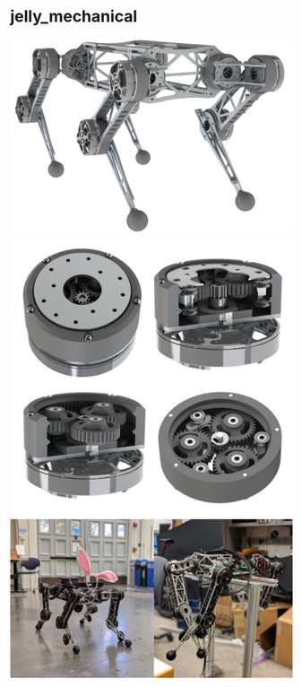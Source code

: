 # jelly_mechanical

![dog_render](images/dog_render_may9.JPG)
![transmission](images/transmission_collage.jpg)
![photos](images/jelly_photos.jpg)
